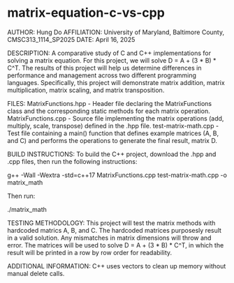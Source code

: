 # matrix-equation-c-vs-cpp
AUTHOR: Hung Do
AFFILIATION: University of Maryland, Baltimore County, CMSC313_1114_SP2025
DATE: April 16, 2025

DESCRIPTION: A comparative study of C and C++ implementations for solving a matrix equation. For this project, we will solve D = A + (3 * B) * C^T. The results of this project will help us determine differences in performance and management across two different programming languages. Specifically, this project will demonstrate matrix addition, matrix multiplication, matrix scaling, and matrix transposition.

FILES:
MatrixFunctions.hpp - Header file declaring the MatrixFunctions class and the corresponding static methods for each matrix operation.
MatrixFunctions.cpp - Source file implementing the matrix operations (add, multiply, scale, transpose) defined in the .hpp file.
test-matrix-math.cpp - Test file containing a main() function that defines example matrices (A, B, and C) and performs the operations to generate the final result, matrix D.


BUILD INSTRUCTIONS:
To build the C++ project, download the .hpp and .cpp files, then run the following instructions:

g++ -Wall -Wextra -std=c++17 MatrixFunctions.cpp test-matrix-math.cpp -o matrix_math

Then run: 

./matrix_math

TESTING METHODOLOGY:
This project will test the matrix methods with hardcoded matrics A, B, and C. The hardcoded matrices purposesly result in a valid solution. Any mismatches in matrix dimensions will throw and error. The matrices will be used to solve D = A + (3 * B) * C^T, in which the result will be printed in a row by row order for readability.

ADDITIONAL INFORMATION:
C++ uses vectors to clean up memory without manual delete calls.


